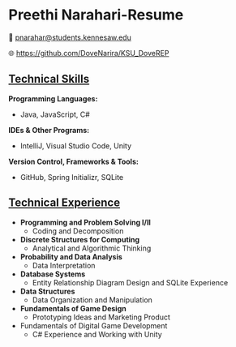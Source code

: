 # Preethi Narahari-Resume

📧 pnarahar@students.kennesaw.edu

🌐 https://github.com/DoveNarira/KSU_DoveREP


## <u>Technical Skills</u>

**Programming Languages:**
  - Java, JavaScript, C#

**IDEs & Other Programs:**
  - IntelliJ, Visual Studio Code, Unity

**Version Control, Frameworks & Tools:**
  - GitHub, Spring Initializr, SQLite


## **<u>Technical Experience</u>**

- **Programming and Problem Solving I/II**
  - Coding and Decomposition
- **Discrete Structures for Computing**
  - Analytical and Algorithmic Thinking
- **Probability and Data Analysis**
  - Data Interpretation
- **Database Systems**
  - Entity Relationship Diagram Design and SQLite Experience
- **Data Structures**
  - Data Organization and Manipulation
- **Fundamentals of Game Design**
  - Prototyping Ideas and Marketing Product
- Fundamentals of Digital Game Development
  - C# Experience and Working with Unity
